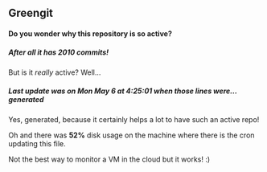 ## Greengit

#### Do you wonder why this repository is so active?

##### After all it has 2010 commits!

But is it *really* active? Well...

##### Last update was on Mon May 6 at 4:25:01 when those lines were... generated

Yes, generated, because it certainly helps a lot to have such an active repo!

Oh and there was **52%** disk usage on the machine
where there is the cron updating this file.

Not the best way to monitor a VM in the cloud but it works! :)
